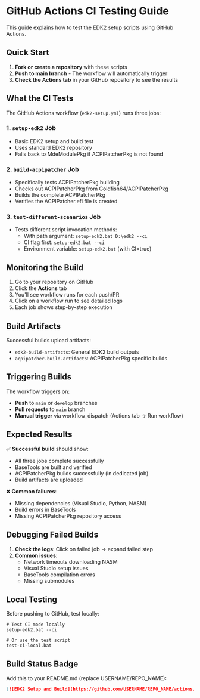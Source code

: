 # GitHub Actions CI Testing Guide

This guide explains how to test the EDK2 setup scripts using GitHub Actions.

## Quick Start

1. **Fork or create a repository** with these scripts
2. **Push to main branch** - The workflow will automatically trigger
3. **Check the Actions tab** in your GitHub repository to see the results

## What the CI Tests

The GitHub Actions workflow (`edk2-setup.yml`) runs three jobs:

### 1. `setup-edk2` Job
- Basic EDK2 setup and build test
- Uses standard EDK2 repository
- Falls back to MdeModulePkg if ACPIPatcherPkg is not found

### 2. `build-acpipatcher` Job  
- Specifically tests ACPIPatcherPkg building
- Checks out ACPIPatcherPkg from Goldfish64/ACPIPatcherPkg
- Builds the complete ACPIPatcherPkg
- Verifies the ACPIPatcher.efi file is created

### 3. `test-different-scenarios` Job
- Tests different script invocation methods:
  - With path argument: `setup-edk2.bat D:\edk2 --ci`
  - CI flag first: `setup-edk2.bat --ci`  
  - Environment variable: `setup-edk2.bat` (with CI=true)

## Monitoring the Build

1. Go to your repository on GitHub
2. Click the **Actions** tab
3. You'll see workflow runs for each push/PR
4. Click on a workflow run to see detailed logs
5. Each job shows step-by-step execution

## Build Artifacts

Successful builds upload artifacts:
- `edk2-build-artifacts`: General EDK2 build outputs
- `acpipatcher-build-artifacts`: ACPIPatcherPkg specific builds

## Triggering Builds

The workflow triggers on:
- **Push** to `main` or `develop` branches
- **Pull requests** to `main` branch
- **Manual trigger** via workflow_dispatch (Actions tab → Run workflow)

## Expected Results

✅ **Successful build** should show:
- All three jobs complete successfully
- BaseTools are built and verified
- ACPIPatcherPkg builds successfully (in dedicated job)
- Build artifacts are uploaded

❌ **Common failures**:
- Missing dependencies (Visual Studio, Python, NASM)
- Build errors in BaseTools
- Missing ACPIPatcherPkg repository access

## Debugging Failed Builds

1. **Check the logs**: Click on failed job → expand failed step
2. **Common issues**:
   - Network timeouts downloading NASM
   - Visual Studio setup issues
   - BaseTools compilation errors
   - Missing submodules

## Local Testing

Before pushing to GitHub, test locally:
```batch
# Test CI mode locally
setup-edk2.bat --ci

# Or use the test script
test-ci-local.bat
```

## Build Status Badge

Add this to your README.md (replace USERNAME/REPO_NAME):
```markdown
[![EDK2 Setup and Build](https://github.com/USERNAME/REPO_NAME/actions/workflows/edk2-setup.yml/badge.svg)](https://github.com/USERNAME/REPO_NAME/actions/workflows/edk2-setup.yml)
```
